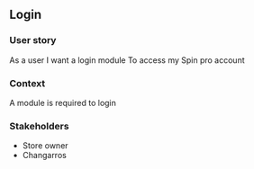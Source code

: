 ## Login

### User story
As a user
I want a login module
To access my Spin pro account

### Context
A module is required to login

### Stakeholders
* Store owner
* Changarros

